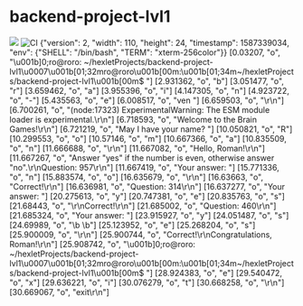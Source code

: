 # backend-project-lvl1
<a href="https://codeclimate.com/github/codeclimate/codeclimate/maintainability"><img src="https://api.codeclimate.com/v1/badges/a99a88d28ad37a79dbf6/maintainability" /></a> ![CI](https://github.com/romanbeli/backend-project-lvl1/workflows/CI/badge.svg)
{"version": 2, "width": 110, "height": 24, "timestamp": 1587339034, "env": {"SHELL": "/bin/bash", "TERM": "xterm-256color"}}
[0.03207, "o", "\u001b]0;ro@roro: ~/hexletProjects/backend-project-lvl1\u0007\u001b[01;32mro@roro\u001b[00m:\u001b[01;34m~/hexletProjects/backend-project-lvl1\u001b[00m$ "]
[2.931362, "o", "b"]
[3.051477, "o", "r"]
[3.659462, "o", "a"]
[3.955396, "o", "i"]
[4.147305, "o", "n"]
[4.923722, "o", "-"]
[5.435563, "o", "e"]
[6.008517, "o", "ven "]
[6.659503, "o", "\r\n"]
[6.700261, "o", "(node:17323) ExperimentalWarning: The ESM module loader is experimental.\r\n"]
[6.718593, "o", "Welcome to the Brain Games!\r\n"]
[6.721219, "o", "May I have your name? "]
[10.050821, "o", "R"]
[10.299553, "o", "o"]
[10.57146, "o", "m"]
[10.667366, "o", "a"]
[10.835509, "o", "n"]
[11.666688, "o", "\r\n"]
[11.667082, "o", "Hello, Roman!\r\n"]
[11.667267, "o", "Answer \"yes\" if the number is even, otherwise answer \"no\".\r\nQuestion: 957\r\n"]
[11.667419, "o", "Your answer: "]
[15.771336, "o", "n"]
[15.883574, "o", "o"]
[16.635679, "o", "\r\n"]
[16.63663, "o", "Correct!\r\n"]
[16.636981, "o", "Question: 314\r\n"]
[16.637277, "o", "Your answer: "]
[20.275613, "o", "y"]
[20.747381, "o", "e"]
[20.835763, "o", "s"]
[21.68443, "o", "\r\nCorrect!\r\n"]
[21.685002, "o", "Question: 460\r\n"]
[21.685324, "o", "Your answer: "]
[23.915927, "o", "y"]
[24.051487, "o", "s"]
[24.69989, "o", "\b \b"]
[25.123952, "o", "e"]
[25.268204, "o", "s"]
[25.900009, "o", "\r\n"]
[25.900744, "o", "Correct!\r\nCongratulations, Roman!\r\n"]
[25.908742, "o", "\u001b]0;ro@roro: ~/hexletProjects/backend-project-lvl1\u0007\u001b[01;32mro@roro\u001b[00m:\u001b[01;34m~/hexletProjects/backend-project-lvl1\u001b[00m$ "]
[28.924383, "o", "e"]
[29.540472, "o", "x"]
[29.636221, "o", "i"]
[30.076279, "o", "t"]
[30.668258, "o", "\r\n"]
[30.669067, "o", "exit\r\n"]
